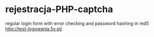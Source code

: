 # rejestracja-PHP-captcha
regular login form with error checking and password hashing in md5
http://test-logowania.5v.pl/
